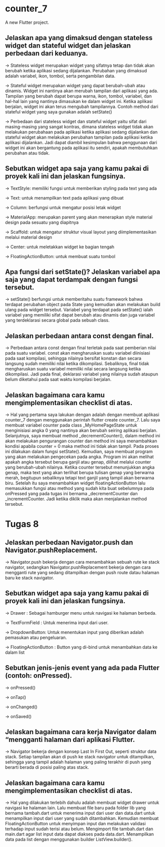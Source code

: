 # counter_7

A new Flutter project.

## Jelaskan apa yang dimaksud dengan stateless widget dan stateful widget dan jelaskan perbedaan dari keduanya.
-> Stateless widget merupakan widget yang sifatnya tetap dan tidak akan berubah ketika aplikasi sedang dijalankan. Perubahan yang dimaksud adalah variabel, ikon, tombol, serta pengambilan data.

-> Stateful widget merupakan widget yang dapat berubah-ubah atau dinamis. Widget ini nantinya akan merubah tampilan dari aplikasi yang ada. Tampilan yang berubah dapat berupa warna, ikon, tombol, variabel, dan hal-hal lain yang nantinya dimasukan ke dalam widget ini. Ketika aplikasi berjalan, widget ini akan terus mengubah tampilannya. Contoh method dari stateful widget yang saya gunakan adalah setState()

-> Perbedaan dari stateless widget dan stateful widget yaitu sifat dari masing-masing yang sangat kontras, dimana stateless widget tidak akan melakukan perubahaan pada aplikasi ketika aplikasi sedang dijalankan dan stateful widget akan melakukan perubahan tampilan pada aplikasi ketika aplikasi dijalankan. Jadi dapat diambil kesimpulan bahwa penggunaan dari widget ini akan bergantung pada aplikasi itu sendiri, apakah membutuhkan perubahan atau tidak.

## Sebutkan widget apa saja yang kamu pakai di proyek kali ini dan jelaskan fungsinya.
-> TextStyle: memiliki fungsi untuk memberikan styling pada text yang ada

-> Text: untuk menampilkan text pada aplikasi yang dibuat

-> Column: berfungsi untuk mengatur posisi letak widget

-> MaterialApp: merupakan parent yang akan menerapkan style material design pada sesuatu yang diapitnya

-> Scaffold: untuk mengatur struktur visual layout yang diimplementasikan melalui material design

-> Center: untuk meletakkan widget ke bagian tengah

-> FloatingActionButton: untuk membuat suatu tombol

## Apa fungsi dari setState()? Jelaskan variabel apa saja yang dapat terdampak dengan fungsi tersebut.
-> setState() berfungsi untuk memberitahu suatu framework bahwa terdapat perubahan object pada State yang kemudian akan melakukan build ulang pada widget tersebut. Variabel yang terdapat pada setState() ialah variabel yang memiliki sifat dapat berubah atau dinamis dan juga variabel yang terdeklarasi secara global pada sebuah class.

## Jelaskan perbedaan antara const dengan final.
-> Perbedaan antara const dengan final terletak pada saat pemberian nilai pada suatu variabel. const akan mengharuskan suatu variabel diinisiasi pada saat kompilasi, sehingga nilainya bersifat konstan dan secara langsung sudah memiliki nilai ketika dikompilasi. Sebaliknya, final tidak mengharuskan suatu variabel memiliki nilai secara langsung ketika dikompilasi. Jadi pada final, deklarasi variabel yang nilainya sudah ataupun belum diketahui pada saat waktu kompilasi berjalan.

## Jelaskan bagaimana cara kamu mengimplementasikan checklist di atas.
-> Hal yang pertama saya lakukan dengan adalah dengan membuat aplikasi counter_7 dengan menggunakan perintah flutter create counter_7. Lalu saya membuat variabel counter pada class _MyHomePageState untuk menginisiasi angka 0 yang nantinya akan berubah seiring aplikasi berjalan. Selanjutnya, saya membuat method _decrementCounter(), dalam method ini akan melakukan pengurangan counter dan method ini saya menambahkan kondisi apabila counter = 0 maka method ini tidak akan tampil. Pada proses ini dilakukan dalam fungsi setState(). Kemudian, saya membuat program yang akan melakukan pengecekan pada angka. Program ini akan melihat apakah angka tersebut berupa ganjil atau genap, dilihat melalui counter yang berubah-ubah nilainya. Ketika counter tersebut menunjukkan angka genap, maka text yang akan terlihat berupa tulisan genap yang berwarna merah, begitupun sebaliknya tetapi text ganjil yang tampil akan berwarna biru. Setelah itu saya menambahkan widget floatingActionButton lalu memasukkan fungsi atau method yang sudah kita buat sebelumnya pada onPressed yang pada tugas ini bernama _decrementCounter dan _incrementCounter. Jadi ketika diklik maka akan menjalankan method tersebut.

# Tugas 8
## Jelaskan perbedaan Navigator.push dan Navigator.pushReplacement.
-> Navigator.push bekerja dengan cara menambahkan sebuah rute ke stack navigator, sedangkan Navigator.pushReplacement bekerja dengan cara mengganti rute yang sedang ditampilkan dengan push route datau halaman baru ke stack navigator.

## Sebutkan widget apa saja yang kamu pakai di proyek kali ini dan jelaskan fungsinya.
-> Drawer : Sebagai hamburger menu untuk navigasi ke halaman berbeda.

-> TextFormField : Untuk menerima input dari user.

-> DropdownButton: Untuk menentukan input yang diberikan adalah pemasukan atau pengeluaran.

-> FloatingActionButton : Button yang di-bind untuk menambahkan data ke dalam list

## Sebutkan jenis-jenis event yang ada pada Flutter (contoh: onPressed).
->  onPressed()

-> onTap()

-> onChanged()

-> onSaved()

## Jelaskan bagaimana cara kerja Navigator dalam “mengganti halaman dari aplikasi Flutter.
-> Navigator bekerja dengan konsep Last In First Out, seperti struktur data stack. Setiap tampilan akan di push ke stack navigator untuk ditampilkan, sehingga yang tampil adalah halaman yang paling terakhir di push yang berarti berada di posisi paling atas stack.

## Jelaskan bagaimana cara kamu mengimplementasikan checklist di atas.
-> Hal yang dilakukan terlebih dahulu adalah membuat widget drawer untuk navigasi ke halaman lain. Lalu membuat file baru pada folder lib yang bernama tambah.dart untuk menerima input dari user dan data.dart untuk menampilkan input dari user yang sudah ditambahkan. Kemudian membuat FloatingActionButton untuk menyimpan input dan melakukan validasi terhadap input sudah terisi atau belum. Mengimport file tambah.dart dan main.dart agar list input data dapat diakses pada data.dart. Menampilkan data pada list dengan menggunakan builder ListView.builder().
